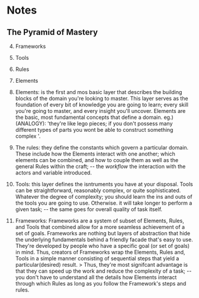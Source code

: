 # Notes
## The Pyramid of Mastery
4. Frameworks
3. Tools
2. Rules
1. Elements

1. Elements: is the first and mos basic layer that describes the building blocks of the domain you're looking to master. This layer serves as the foundation of every bit of knowledge you are going to learn; every skill you're going to master, and every insight you'll uncover.
	Elements are the basic, most fundamental concepts that define a domain. eg.) (ANALOGY): 'they're like lego pieces; if you don't possess many different types of parts you wont be able to construct something complex '.
2. The rules: they define the constants which govern a particular domain. These include how the Elements interact with one another; which elements can be combined, and how to couple them as well as the general Rules within the craft; -- the *workflow* the interaction with the actors and variable introduced.
3. Tools: this layer defines the isntruments you have at your disposal.
	Tools can be straightforward, reasonably complex, or quite sophisticated. Whatever the degree of complexity; you should learn the ins and outs of the tools you are going to use. Otherwise. it will take longer to perform a given task; -- the same goes for overall quality of task itself.
4. Frameworks: Frameworks are a system of subset of Elements, Rules, and Tools that combined allow for a more seamless achievement of a set of goals.
	Frameworks are nothing but layers of abstraction that hide the underlying fundamentals behind a friendly facade that's easy to use. They're developed by people who have a specific goal (or set of goals) in mind. Thus, creators of Frameworks wrap the Elements, Rules and, Tools in a simple manner consisting of sequential steps that yield a particular(desired) result. > Thus, they're most signifcant advantage is that they can speed up the work and reduce the complexity of a task; -- you don't have to understand all the details how Elements interact through which Rules as long as you follow the Framework's steps and rules.	
